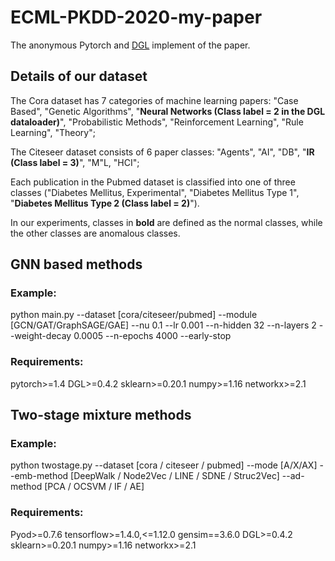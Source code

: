 # ECML-PKDD-2020-my-paper
The anonymous Pytorch and [DGL](https://github.com/dmlc/dgl) implement of the paper. 

## Details of our dataset
The Cora dataset has 7 categories of machine learning papers: "Case Based", "Genetic Algorithms", "**Neural Networks (Class label = 2 in the DGL dataloader)**", "Probabilistic Methods", "Reinforcement Learning", "Rule Learning", "Theory"; 

The Citeseer dataset consists of 6 paper classes: "Agents", "AI", "DB", "**IR (Class label = 3)**", "M"L, "HCI"; 

Each publication in the Pubmed dataset is classified into one of three classes ("Diabetes Mellitus, Experimental", "Diabetes Mellitus Type 1", "**Diabetes Mellitus Type 2 (Class label = 2)**"). 

In our experiments, classes in **bold** are defined as the normal classes, while the other classes are anomalous classes.

## GNN based methods
### Example:
python main.py --dataset [cora/citeseer/pubmed] --module [GCN/GAT/GraphSAGE/GAE] --nu 0.1 --lr 0.001 --n-hidden 32 --n-layers 2 --weight-decay 0.0005 --n-epochs 4000 --early-stop
### Requirements:
pytorch>=1.4
DGL>=0.4.2
sklearn>=0.20.1
numpy>=1.16
networkx>=2.1

## Two-stage mixture methods
### Example:
python twostage.py --dataset [cora / citeseer / pubmed] --mode [A/X/AX] --emb-method [DeepWalk / Node2Vec / LINE / SDNE / Struc2Vec] --ad-method [PCA / OCSVM / IF / AE]

### Requirements:
Pyod>=0.7.6
tensorflow>=1.4.0,<=1.12.0
gensim==3.6.0
DGL>=0.4.2
sklearn>=0.20.1
numpy>=1.16
networkx>=2.1